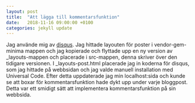 ```yaml
---
layout: post
title:  "Att lägga till kommentarsfunktion"
date:   2018-11-16 09:00:00 +0100
categories: jekyll update
---
```


Jag använde mig av [disqus](https://disqus.com). Jag hittade layouten för poster i vendor-gem-minima mappen och jag kopierade och flyttade upp en ny version av _layouts-mappen och placerade i src-mappen, denna skriver över den tidigare versionen. I _layouts-post.html placerade jag in koderna för disqus, som jag hittade på webbsidan och jag valde manuell installation med Universal Code. Efter detta uppdaterade jag min localhost:sida och kunde se att boxar för kommentarsfunktion hade dykt upp under varje bloggpost. Detta var ett smidigt sätt att implementera kommentarsfunktion på sin webbsida.
